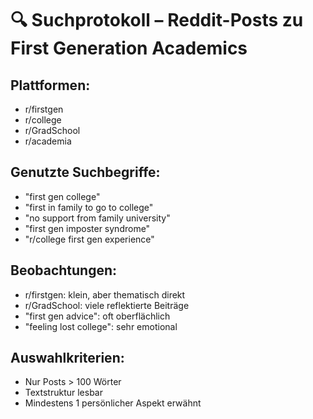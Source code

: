 # 🔍 Suchprotokoll – Reddit-Posts zu First Generation Academics

## Plattformen:
- r/firstgen
- r/college
- r/GradSchool
- r/academia

## Genutzte Suchbegriffe:
- "first gen college"
- "first in family to go to college"
- "no support from family university"
- "first gen imposter syndrome"
- "r/college first gen experience"

## Beobachtungen:
- r/firstgen: klein, aber thematisch direkt
- r/GradSchool: viele reflektierte Beiträge
- "first gen advice": oft oberflächlich
- "feeling lost college": sehr emotional

## Auswahlkriterien:
- Nur Posts > 100 Wörter
- Textstruktur lesbar
- Mindestens 1 persönlicher Aspekt erwähnt
